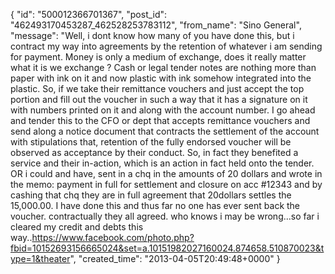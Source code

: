  {
   "id": "500012366701367",
   "post_id": "462493170453287_462528253783112",
   "from_name": "Sino General",
   "message": "Well, i dont know how many of you have done this, but i contract my way into agreements by the retention of whatever i am sending for payment. Money is only a medium of exchange, does it really matter what it is we exchange ? Cash or legal tender notes are nothing more than paper with ink on it and now plastic with ink somehow integrated into the plastic. So, if we take their remittance vouchers and just accept the top portion and fill out the voucher in such a way that it has a signature on it with numbers printed on it and along with the account number. I go ahead and tender this to the CFO or dept that accepts remittance vouchers and send along a notice document that contracts the settlement of the account with stipulations that, retention of the fully endorsed voucher will be observed as acceptance by their conduct. So, in fact they benefited a service and their in-action, which is an action in fact held onto the tender. OR i could and have, sent in a chq in the amounts of 20 dollars and wrote in the memo: payment in full for settlement and closure on acc #12343 and by cashing that chq they are in full agreement that 20dollars settles the 15,000.00. I have done this and thus far no one has ever sent back the voucher. contractually they all agreed. who knows i may be wrong...so far i cleared my credit and debts this way..https://www.facebook.com/photo.php?fbid=10152693156665024&set=a.10151982027160024.874658.510870023&type=1&theater",
   "created_time": "2013-04-05T20:49:48+0000"
 }
